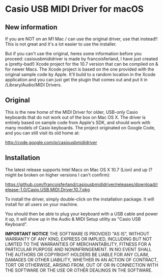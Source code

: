 # Casio USB MIDI Driver for macOS

## New information
If you are NOT on an M1 Mac / can use the original driver, use that instead!! This is not great and it's a lot easier to use the installer.

But if you can't use the original, heres some information before you proceed:
casiousbmididriver is made by francoisferland, I have just created a (pretty-bad!) Xcode project for the 10.7 version that can be compiled on & for newer Macs. The Xcode project is based on the one provided with the original sample code by Apple. It'll build to a random location in the Xcode application and you can just get the plugin that comes out and put it in /Library/Audio/MIDI Drivers.

## Original
This is the new home of the MIDI Driver for older, USB-only Casio keyboards that do not work out of the box on Mac OS X. The driver is entirely based on sample code from Apple's SDK, and should work with many models of Casio keyboards. The project originated on Google Code, and you can still visit its old home at:

http://code.google.com/p/casiousbmididriver

## Installation

The latest release supports Intel Macs on Mac OS X 10.7 (Lion) and up (? might be broken on higher versions I can't confirm):

https://github.com/francoisferland/casiousbmididriver/releases/download/release-1.0/Casio.USB.MIDI.Driver.10.7.pkg

To install the driver, simply double-click on the installation package. It will install for all users on your machine.

You should then be able to plug your keyboard with a USB cable and power it up, it will show up in the Audio & MIDI Setup utility as "Casio USB Keyboard".

**IMPORTANT NOTICE** THE SOFTWARE IS PROVIDED "AS IS", WITHOUT WARRANTY OF ANY KIND, EXPRESS OR IMPLIED, INCLUDING BUT NOT LIMITED TO THE WARRANTIES OF MERCHANTABILITY, FITNESS FOR A PARTICULAR PURPOSE AND NONINFRINGEMENT. IN NO EVENT SHALL THE AUTHORS OR COPYRIGHT HOLDERS BE LIABLE FOR ANY CLAIM, DAMAGES OR OTHER LIABILITY, WHETHER IN AN ACTION OF CONTRACT, TORT OR OTHERWISE, ARISING FROM, OUT OF OR IN CONNECTION WITH THE SOFTWARE OR THE USE OR OTHER DEALINGS IN THE SOFTWARE.
